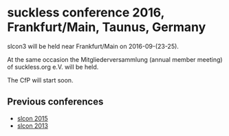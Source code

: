 suckless conference 2016, Frankfurt/Main, Taunus, Germany
=========================================================

slcon3 will be held near Frankfurt/Main on 2016-09-(23-25).

At the same occasion the Mitgliederversammlung (annual member meeting) of suckless.org e.V. will be held.

The CfP will start soon.

Previous conferences
--------------------
* [slcon 2015](http://suckless.org/conference/2015)
* [slcon 2013](http://suckless.org/conference/2013)
